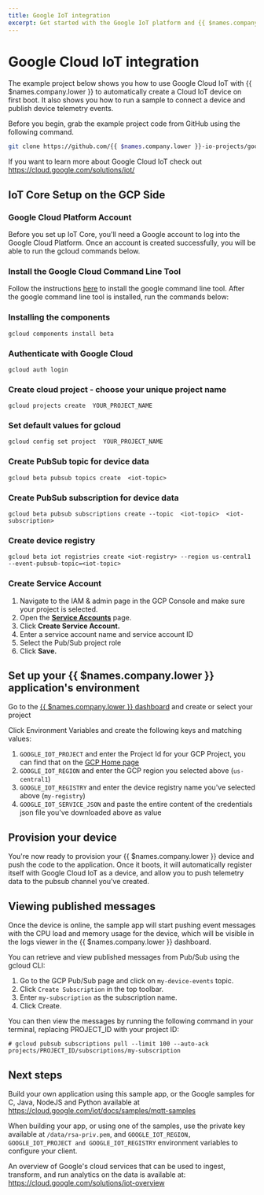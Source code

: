 ```yaml
---
title: Google IoT integration
excerpt: Get started with the Google IoT platform and {{ $names.company.lower }}
---
```


# Google Cloud IoT integration

The example project below shows you how to use Google Cloud IoT with {{ $names.company.lower }} to automatically create a Cloud IoT device on first boot. It also shows you how to run a sample to connect a device and publish device telemetry events.

Before you begin, grab the example project code from GitHub using the following command.
```bash
git clone https://github.com/{{ $names.company.lower }}-io-projects/google-iot
```

If you want to learn more about Google Cloud IoT check out https://cloud.google.com/solutions/iot/ 

## IoT Core Setup on the GCP Side
	
### Google Cloud Platform Account
Before you set up IoT Core, you'll need a Google account to log into the Google Cloud Platform. Once an account is created successfully, you will be able to run the gcloud commands below.

### Install the ​Google Cloud Command Line Tool
Follow the instructions [here](https://cloud.google.com/sdk/downloads) to install the google command line tool. After the google command line tool is installed, run the commands below:

### Installing the components
```
gcloud components install beta
```

### Authenticate with Google Cloud
```
gcloud auth login
```

### Create cloud project - choose your unique project name
```
gcloud projects create ​ YOUR_PROJECT_NAME
```

### Set default values for gcloud
```
gcloud config set project ​ YOUR_PROJECT_NAME
```

### Create PubSub topic for device data
```
gcloud beta pubsub topics create ​ <iot-topic>
```

### Create PubSub subscription for device data
```
gcloud beta pubsub subscriptions create --topic ​ <iot-topic>​ ​ <iot-subscription>
```

### Create device registry
```
gcloud beta iot registries create ​<iot-registry>​ --region us-central1 --event-pubsub-topic=​<iot-topic>
```

### Create Service Account
1. Navigate to the IAM & admin page in the GCP Console and make sure your project is selected.
2. Open the [**Service Accounts**](https://console.cloud.google.com/iam-admin/serviceaccounts) page.
3. Click **Create Service Account.**
4. Enter a service account name and service account ID
5. Select the Pub/Sub project role
6. Click **Save.**

## Set up your {{ $names.company.lower }} application's environment
Go to the [{{ $names.company.lower }} dashboard](https://dashboard.balena-cloud.com/apps) and create or select your project

Click Environment Variables and create the following keys and matching values:
1. `GOOGLE_IOT_PROJECT` and enter the Project Id for your GCP Project, you can find that on the [GCP Home page](https://console.cloud.google.com/home)
2. `GOOGLE_IOT_REGION` and enter the GCP region you selected above (`us-central1`)
3. `GOOGLE_IOT_REGISTRY` and enter the device registry name you've selected above (`my-registry`)
4. `GOOGLE_IOT_SERVICE_JSON` and paste the entire content of the credentials json file you've downloaded above as value

## Provision your device

You're now ready to provision your {{ $names.company.lower }} device and push the code to the application. Once it boots, it will automatically register itself with Google Cloud IoT as a device, and allow you to push telemetry data to the pubsub channel you've created.

## Viewing published messages

Once the device is online, the sample app will start pushing event messages with the CPU load and memory usage for the
device, which will be visible in the logs viewer in the {{ $names.company.lower }} dashboard.

You can retrieve and view published messages from Pub/Sub using the gcloud CLI:
1. Go to the GCP Pub/Sub page and click on `my-device-events` topic.
2. Click `Create Subscription` in the top toolbar.
3. Enter `my-subscription` as the subscription name.
4. Click Create.

You can then view the messages by running the following command in your terminal, replacing PROJECT_ID with your project ID:

```
# gcloud pubsub subscriptions pull --limit 100 --auto-ack projects/PROJECT_ID/subscriptions/my-subscription
```

## Next steps

Build your own application using this sample app, or the Google samples for C, Java, NodeJS and Python available at https://cloud.google.com/iot/docs/samples/mqtt-samples

When building your app, or using one of the samples, use the private key available at `/data/rsa-priv.pem`, and `GOOGLE_IOT_REGION, GOOGLE_IOT_PROJECT and GOOGLE_IOT_REGISTRY`
environment variables to configure your client.

An overview of Google's cloud services that can be used to ingest, transform, and run analytics on the data is available at: https://cloud.google.com/solutions/iot-overview
